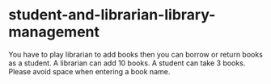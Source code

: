 # student-and-librarian-library-management
You have to play librarian to add books then you can borrow or return books as a student.
A librarian can add 10 books. 
A student can take 3 books.
Please avoid space when entering a book name.
